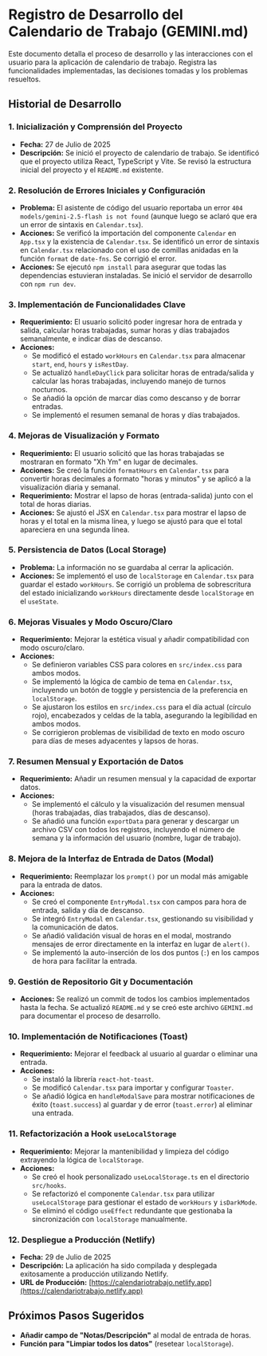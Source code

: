 # Registro de Desarrollo del Calendario de Trabajo (GEMINI.md)

Este documento detalla el proceso de desarrollo y las interacciones con el usuario para la aplicación de calendario de trabajo. Registra las funcionalidades implementadas, las decisiones tomadas y los problemas resueltos.

## Historial de Desarrollo

### 1. Inicialización y Comprensión del Proyecto
- **Fecha:** 27 de Julio de 2025
- **Descripción:** Se inició el proyecto de calendario de trabajo. Se identificó que el proyecto utiliza React, TypeScript y Vite. Se revisó la estructura inicial del proyecto y el `README.md` existente.

### 2. Resolución de Errores Iniciales y Configuración
- **Problema:** El asistente de código del usuario reportaba un error `404 models/gemini-2.5-flash is not found` (aunque luego se aclaró que era un error de sintaxis en `Calendar.tsx`).
- **Acciones:** Se verificó la importación del componente `Calendar` en `App.tsx` y la existencia de `Calendar.tsx`. Se identificó un error de sintaxis en `Calendar.tsx` relacionado con el uso de comillas anidadas en la función `format` de `date-fns`. Se corrigió el error.
- **Acciones:** Se ejecutó `npm install` para asegurar que todas las dependencias estuvieran instaladas. Se inició el servidor de desarrollo con `npm run dev`.

### 3. Implementación de Funcionalidades Clave
- **Requerimiento:** El usuario solicitó poder ingresar hora de entrada y salida, calcular horas trabajadas, sumar horas y días trabajados semanalmente, e indicar días de descanso.
- **Acciones:**
    - Se modificó el estado `workHours` en `Calendar.tsx` para almacenar `start`, `end`, `hours` y `isRestDay`.
    - Se actualizó `handleDayClick` para solicitar horas de entrada/salida y calcular las horas trabajadas, incluyendo manejo de turnos nocturnos.
    - Se añadió la opción de marcar días como descanso y de borrar entradas.
    - Se implementó el resumen semanal de horas y días trabajados.

### 4. Mejoras de Visualización y Formato
- **Requerimiento:** El usuario solicitó que las horas trabajadas se mostraran en formato "Xh Ym" en lugar de decimales.
- **Acciones:** Se creó la función `formatHours` en `Calendar.tsx` para convertir horas decimales a formato "horas y minutos" y se aplicó a la visualización diaria y semanal.
- **Requerimiento:** Mostrar el lapso de horas (entrada-salida) junto con el total de horas diarias.
- **Acciones:** Se ajustó el JSX en `Calendar.tsx` para mostrar el lapso de horas y el total en la misma línea, y luego se ajustó para que el total apareciera en una segunda línea.

### 5. Persistencia de Datos (Local Storage)
- **Problema:** La información no se guardaba al cerrar la aplicación.
- **Acciones:** Se implementó el uso de `localStorage` en `Calendar.tsx` para guardar el estado `workHours`. Se corrigió un problema de sobrescritura del estado inicializando `workHours` directamente desde `localStorage` en el `useState`.

### 6. Mejoras Visuales y Modo Oscuro/Claro
- **Requerimiento:** Mejorar la estética visual y añadir compatibilidad con modo oscuro/claro.
- **Acciones:**
    - Se definieron variables CSS para colores en `src/index.css` para ambos modos.
    - Se implementó la lógica de cambio de tema en `Calendar.tsx`, incluyendo un botón de toggle y persistencia de la preferencia en `localStorage`.
    - Se ajustaron los estilos en `src/index.css` para el día actual (círculo rojo), encabezados y celdas de la tabla, asegurando la legibilidad en ambos modos.
    - Se corrigieron problemas de visibilidad de texto en modo oscuro para días de meses adyacentes y lapsos de horas.

### 7. Resumen Mensual y Exportación de Datos
- **Requerimiento:** Añadir un resumen mensual y la capacidad de exportar datos.
- **Acciones:**
    - Se implementó el cálculo y la visualización del resumen mensual (horas trabajadas, días trabajados, días de descanso).
    - Se añadió una función `exportData` para generar y descargar un archivo CSV con todos los registros, incluyendo el número de semana y la información del usuario (nombre, lugar de trabajo).

### 8. Mejora de la Interfaz de Entrada de Datos (Modal)
- **Requerimiento:** Reemplazar los `prompt()` por un modal más amigable para la entrada de datos.
- **Acciones:**
    - Se creó el componente `EntryModal.tsx` con campos para hora de entrada, salida y día de descanso.
    - Se integró `EntryModal` en `Calendar.tsx`, gestionando su visibilidad y la comunicación de datos.
    - Se añadió validación visual de horas en el modal, mostrando mensajes de error directamente en la interfaz en lugar de `alert()`.
    - Se implementó la auto-inserción de los dos puntos (`:`) en los campos de hora para facilitar la entrada.

### 9. Gestión de Repositorio Git y Documentación
- **Acciones:** Se realizó un commit de todos los cambios implementados hasta la fecha. Se actualizó `README.md` y se creó este archivo `GEMINI.md` para documentar el proceso de desarrollo.

### 10. Implementación de Notificaciones (Toast)
- **Requerimiento:** Mejorar el feedback al usuario al guardar o eliminar una entrada.
- **Acciones:**
    - Se instaló la librería `react-hot-toast`.
    - Se modificó `Calendar.tsx` para importar y configurar `Toaster`.
    - Se añadió lógica en `handleModalSave` para mostrar notificaciones de éxito (`toast.success`) al guardar y de error (`toast.error`) al eliminar una entrada.

### 11. Refactorización a Hook `useLocalStorage`
- **Requerimiento:** Mejorar la mantenibilidad y limpieza del código extrayendo la lógica de `localStorage`.
- **Acciones:**
    - Se creó el hook personalizado `useLocalStorage.ts` en el directorio `src/hooks`.
    - Se refactorizó el componente `Calendar.tsx` para utilizar `useLocalStorage` para gestionar el estado de `workHours` y `isDarkMode`.
    - Se eliminó el código `useEffect` redundante que gestionaba la sincronización con `localStorage` manualmente.

### 12. Despliegue a Producción (Netlify)
- **Fecha:** 29 de Julio de 2025
- **Descripción:** La aplicación ha sido compilada y desplegada exitosamente a producción utilizando Netlify.
- **URL de Producción:** [https://calendariotrabajo.netlify.app](https://calendariotrabajo.netlify.app)

## Próximos Pasos Sugeridos

- **Añadir campo de "Notas/Descripción"** al modal de entrada de horas.
- **Función para "Limpiar todos los datos"** (resetear `localStorage`).
